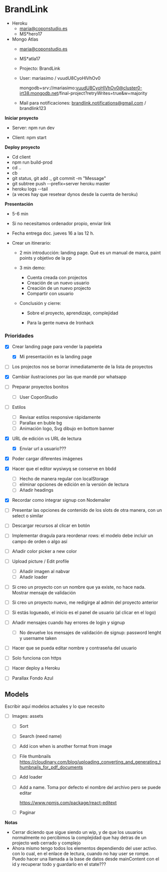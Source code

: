 # BrandLink

- Heroku
  - maria@coponstudio.es
  - MS*hero17
- Mongo Atlas
  - maria@coponstudio.es
  
  - MS*atla17
  
  - Projecto: BrandLink
  
  - User: mariasimo / vuudU8CyoHlVhOv0
  
    mongodb+srv://mariasimo:vuudU8CyoHlVhOv0@cluster0-irt38.mongodb.net/final-project?retryWrites=true&w=majority
  
  - Mail para notificaciones: brandlink.notifications@gmail.com / brandlink123
  
  
  
  

**Iniciar proyecto**

- Server: npm run dev

- Client: npm start

  

**Deploy proyecto**

- Cd client
- npm run build-prod
- cd ..
- cb
- git status, git add ., git commit -m "Message"
- git subtree push --prefix=server heroku master
- heroku logs --tail
- (a veces hay que resetear dynos desde la cuenta de heroku)





**Presentación**

- 5-6 min

- Si no necesitamos ordenador propio, enviar link

- Fecha entrega doc. jueves 16 a las 12 h.

- Crear un itinerario: 

  - 2 min introducción: landing page. Qué es un manual de marca, paint points y objetivo de la pp

  - 3 min demo: 

    - Cuenta creada con projectos
    - Creación de un nuevo usuario
    - Creación de un nuevo projecto
    - Compartir con usuario

  - Conclusión y cierre:

    - Sobre el proyecto, aprendizaje, complejidad

    - Para la gente nueva de Ironhack

      

### Prioridades

- [x] Crear landing page para vender la papeleta
  - [x] Mi presentación es la landing page
- [ ] Los projectos nos se borrar inmediatamente de la lista de proyectos
- [x] Cambiar ilustraciones por las que mandé por whatsapp
- [ ] Preparar proyectos bonitos
  - [ ] User CoponStudio
- [ ] Estilos
  - [ ] Revisar estilos responsive rápidamente
  - [ ] Parallax en buble bg
  - [ ] Animación logo, Svg dibujo en bottom banner
- [x] URL de edición vs URL de lectura
  - [x] Enviar url a usuario??? 
- [x] Poder cargar diferentes imágenes
- [x] Hacer que el editor wysiwyq se conserve en bbdd
  - [ ] Hecho de manera regular con localStorage 
  - [ ] eliminar opciones de edición en la versión de lectura
  - [ ] Añadir headings
- [x] Recordar como integrar signup con Nodemailer
- [ ] Presentar las opciones de contenido de los slots de otra manera, con un select o similar
- [ ] Descargar recursos al clicar en botón
- [ ] Implementar dragula para reordenar rows:  el modelo debe incluir un campo de orden o algo así
- [ ] Añadir color picker a new color

- [ ] Upload picture / Edit profile
  - [ ] Añadir imagen al nabvar
  - [ ] Añadir loader
- [ ] Si creo un proyecto con un nombre que ya existe, no hace nada. Mostrar mensaje de validación
- [ ] Si creo un proyecto nuevo, me redigirge al admin del proyecto anterior  
- [ ] Si estás logueado, el inicio es el panel de usuario (al clicar en el logo)
- [ ] Añadir mensajes cuando hay errores de login y signup
  - [ ] No devuelve los mensajes de validación de signup: password lenght y username taken
- [ ] Hacer que se pueda editar nombre y contraseña del usuario
- [ ] Solo funciona con https
- [ ] Hacer deploy a Heroku
- [ ] Parallax Fondo Azul





## Models

Escribir aquí modelos actuales y lo que necesito

- [ ] Images: assets

  - [ ] Sort

  - [ ] Search (need name)

  - [ ] Add icon when is another format from image

  - [ ] File thumbnails https://cloudinary.com/blog/uploading_converting_and_generating_thumbnails_for_pdf_documents

  - [ ] Add loader

  - [ ] Add a name. Toma por defecto el nombre del archivo pero se puede editar

    https://www.npmjs.com/package/react-editext

  - [ ] Paginar



**Notas**

- Cerrar diciendo que sigue siendo un wip, y de que los usuarios normalmente no percibimos la complejidad que hay detras de un projecto web cerrado y complejo
- Ahora mismo tengo todos los elementos dependiendo del user activo. con lo cual, en el enlace de lectura, cuando no hay user se rompe. Puedo hacer una llamada a la base de datos desde mainContent con el id y recuperar todo y guardarlo en el state???